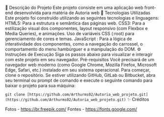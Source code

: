 📄 Descrição do Projeto
Este projeto consiste em uma aplicação web front-end desenvolvida para matéria de Autoria web
🚀 Tecnologias Utilizadas
Este projeto foi construído utilizando as seguintes tecnologias e linguagens:
HTML5: Para a estrutura e semântica das páginas web.
CSS3: Para a estilização visual dos componentes, layout responsivo (com Flexbox e Media Queries), e animações.
Uso de variáveis CSS (:root) para gerenciamento de cores e temas.
JavaScript : Para a lógica de interatividade dos componentes, como a navegação do carrossel, o comportamento do menu hambúrguer e a manipulação do DOM.
⚙️ Instruções de Execução
Siga os passos abaixo para visualizar e interagir com este projeto em seu navegador.
Pré-requisitos
Você precisará de um navegador web moderno (como Google Chrome, Mozilla Firefox, Microsoft Edge, Safari, etc.) instalado em seu sistema operacional.
Para começar, clone o repositório. Se estiver utilizando GitHub, GitLab ou Bitbucket, abra seu terminal ou prompt de comando e execute o seguinte comando para baixar o projeto para sua máquina:

`git clone [https://github.com/Arthurms02/Autoria_web_projeto.git](https://github.com/Arthurms02/Autoria_web_projeto.git)`
✨ Créditos

Fotos - https://br.freepik.com/
Fontes - https://fonts.google.com/
